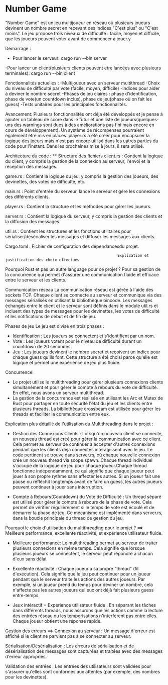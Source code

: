 # Number Game

"Number Game" est un jeu multijoueur en réseau où plusieurs joueurs devinent un nombre secret en recevant des indices "C'est plus" ou "C'est moins". Le jeu propose trois niveaux de difficulté : facile, moyen et difficile, que les joueurs peuvent voter avant de commencer à jouer.y

Démarrage : 
- Pour lancer le serveur:
    cargo run --bin server

-Pour lancer un client(plusieurs clients peuvent etre lancées avec plusieurs terminales):
    cargo run --bin client


Fonctionnalités actuelles :
-Multijoueur avec un serveur multithread
-Choix du niveau de difficulté par vote (facile, moyen, difficile)
-Indices pour aider à deviner le nombre secret
-Phases de jeu claires : phase d'identification, phase de vote(un countdown inclus), phase de jeu(phase où on fait les guess)
-Tests unitaires pour les principales fonctionnalités.

Avancement:
Plusieurs fonctionnalités ont déja été développés et je pense à ajouter un tableau de score dans le futur et une liste de joueurs(quelques-uns des warnings sont dues à des améliorations pas fini mais encore en cours de développement). Un système de récompenses pourraient également être mis en places. player.rs a été créer pour encapsuler la logique des joeurs mais n'est pas encore utilisé dans les uatres parties du code pour l'instant. Dans les prochaines mise à jours, il sera utilisé.


Architecture du code : 
                                                       ** Structure des fichiers
client.rs : Contient la logique du client, y compris la gestion de la connexion au serveur, l'envoi et la réception des messages.

game.rs : Contient la logique du jeu, y compris la gestion des joueurs, des devinettes, des votes de difficulté, etc.

main.rs : Point d'entrée du serveur, lance le serveur et gère les connexions des différents clients.

player.rs : Contient la structure et les méthodes pour gérer les joueurs.

server.rs : Contient la logique du serveur, y compris la gestion des clients et la diffusion des messages.

util.rs : Contient les structures et les fonctions utilitaires pour sérialiser/désérialiser les messages et diffuser les messages aux clients.

Cargo.toml : Fichier de configuration des dépendancesdu projet.



                                                      Explication et justification des choix effectués
Pourquoi Rust et pas un autre language pour ce projet ?
Pour sa gestion de la concurrence qui permet d'assurer une communication fluide et efficace entre le serveur et les clients.

Communication réseau
La communication réseau est gérée à l'aide des sockets TCP. Chaque client se connecte au serveur et communique via des messages sérialisés en utilisant la bibliothèque bincode. Les messages échangés entre le client et le serveur sont définis dans le module util.rs et incluent des types de messages pour les devinettes, les votes de difficulté et les notifications de début et de fin de jeu.

Phases de jeu
Le jeu est divisé en trois phases :
- Identification : Les joueurs se connectent et s'identifient par un nom.
- Vote : Les joueurs votent pour le niveau de difficulté durant un countdown de 20 secondes.
- Jeu : Les joueurs devinent le nombre secret et recoivent un indice pour chaque guess qu'ils font.
Cette structure a été choisi parce qu'elle est logique et permet une expérience de jeu plus fluide.

Concurrence:
- Le projet utilise le multithreading pour gérer plusieurs connexions clients simultanément et pour gérer le compte à rebours du vote de difficulté. En effet, nous avons un serveur multithread.
- La gestion de la concurrence est réalisée en utilisant les Arc et Mutex de Rust pour partager en toute sécurité l'état du jeu et les clients entre plusieurs threads. La bibliothèque crossbeam est utilisée pour gérer les threads et faciliter la communication entre eux.

Explication plus détaillé de l'utilisation du Multithreading dans le projet :

- Gestion des Connexions Clients :
Lorsqu'un nouveau client se connecte, un nouveau thread est créé pour gérer la communication avec ce client. Cela permet au serveur de continuer à accepter d'autres connexions pendant que les clients déja connectés interagissent avec le jeu. Le code pertinent se trouve dans server.rs, où chaque nouvelle connexion crée un nouveau thread via scope.spawn.
Chaque thread individuel s'occupe de la logique de jeu pour chaque joueur.Chaque thread fonctionne indépendamment, ce qui signifie que chaque joueur peut jouer à son propre rythme sans affecter les autres. Si un joueur fait une pause ou réfléchit longtemps avant de faire un guess, les autres joueurs peuvent continuer à jouer sans interruption.

- Compte à Rebours(Countdown) du Vote de Difficulté :
Un thread séparé est utilisé pour gérer le compte à rebours de la phase de vote. Cela permet de vérifier régulièrement si le temps de vote est écoulé et de démarrer la phase de jeu. Ce mécanisme est implémenté dans server.rs, dans la boucle principale du thread de gestion du jeu.


Pourquoi le choix d'utilisation du multithreading pour le projet ?  ==> Meilleure performance, excellente réactivité,  et expérience utilisateur fluide.
- Meilleure performance: 
Le multithreading permet au serveur de traiter plusieurs connexions en même temps. Cela signifie que lorsque plusieurs joueurs se connectent, le serveur peut répondre à chacun d'eux sans délai.

- Excellente réactivité : 
Chaque joueur a sa propre "thread" (fil d'exécution). Cela signifie que le jeu peut continuer pour un joueur pendant que le serveur traite les actions des autres joueurs. Par exemple, si un joueur prend du temps pour deviner un nombre, cela n'affecte pas les autres joueurs qui eux ont déjà fait plusieurs guess entre-temps.

- Jeux intéractif = Expérience utilisateur fluide :
En séparant les tâches dans différents threads, nous assurons que les actions comme la lecture des entrées réseau ou les temporisations n'interfèrent pas entre elles. Chaque joueur obtient une réponse rapide.


Gestion des erreurs ==>
Connexion au serveur : Un message d'erreur est affiché si le client ne parvient pas à se connecter au serveur.

Sérialisation/Désérialisation : Les erreurs de sérialisation et de désérialisation des messages sont capturées et traitées avec des messages d'erreur appropriés.

Validation des entrées : Les entrées des utilisateurs sont validées pour s'assurer qu'elles sont conformes aux attentes (par exemple, des nombres pour les devinettes).
